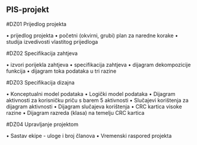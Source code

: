 ## PIS-projekt

#DZ01 Prijedlog projekta

• prijedlog projekta
• početni (okvirni, grubi) plan za naredne korake
• studija izvedivosti vlastitog prijedloga

#DZ02 Specifikacija zahtjeva

• izvori porijekla zahtjeva
• specifikacija zahtjeva
• dijagram dekompozicije funkcija
• dijagram toka podataka u tri razine

#DZ03 Specifikacija dizajna

• Konceptualni model podataka
• Logički model podataka
• Dijagram aktivnosti za korisničku priču s barem 5 aktivnosti
• Slučajevi korištenja za dijagram aktivnosti
• Dijagram slučajeva korištenja
• CRC kartica visoke razine
• Dijagram razreda (klasa) na temelju CRC kartica

#DZ04 Upravljanje projektom

• Sastav ekipe - uloge i broj članova
• Vremenski raspored projekta 

